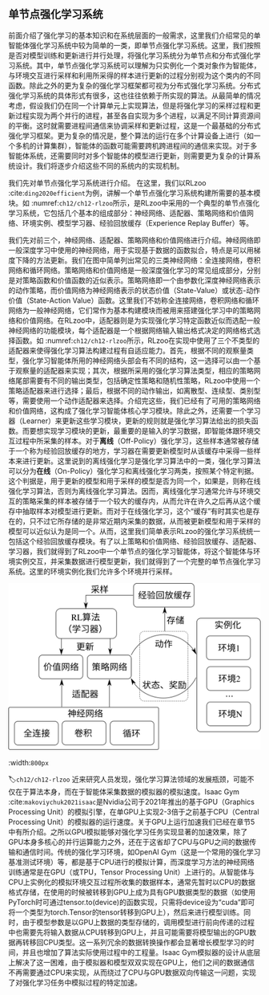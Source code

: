 ## 单节点强化学习系统

前面介绍了强化学习的基本知识和在系统层面的一般需求，这里我们介绍常见的单智能体强化学习系统中较为简单的一类，即单节点强化学习系统。这里，我们按照是否对模型训练和更新进行并行处理，将强化学习系统分为单节点和分布式强化学习系统。其中，单节点强化学习系统可以理解为只实例化一个类对象作为智能体，与环境交互进行采样和利用所采得的样本进行更新的过程分别视为这个类内的不同函数。除此之外的更为复杂的强化学习框架都可视为分布式强化学习系统。分布式强化学习系统的具体形式有很多，这也往往依赖于所实现的算法。从最简单的情况考虑，假设我们仍在同一个计算单元上实现算法，但是将强化学习的采样过程和更新过程实现为两个并行的进程，甚至各自实现为多个进程，以满足不同计算资源间的平衡。这时就需要进程间通信来协调采样和更新过程，这是一个最基础的分布式强化学习框架。更为复杂的情况是，整个算法的运行在多个计算设备上进行（如一个多机的计算集群），智能体的函数可能需要跨机跨进程间的通信来实现。对于多智能体系统，还需要同时对多个智能体的模型进行更新，则需要更为复杂的计算系统设计。我们将逐步介绍这些不同的系统内的实现机制。

我们先对单节点强化学习系统进行介绍。
在这里，我们以RLzoo :cite:`ding2020efficient`为例，讲解一个单节点强化学习系统构建所需要的基本模块。如 :numref:`ch12/ch12-rlzoo`所示，是RLzoo中采用的一个典型的单节点强化学习系统，它包括几个基本的组成部分：神经网络、适配器、策略网络和价值网络、环境实例、模型学习器、经验回放缓存（Experience Replay Buffer）等。

我们先对前三个，神经网络、适配器、策略网络和价值网络进行介绍。神经网络即一般深度学习中使用的神经网络，用于实现基于数据的函数拟合，特点是可以用梯度下降的方法更新。我们在图中简单列出常见的三类神经网络：全连接网络，卷积网络和循环网络。策略网络和价值网络是一般深度强化学习的常见组成部分，分别是对策略函数和价值函数的近似表示。策略网络即一个由参数化深度神经网络表示的动作策略，而价值网络为神经网络表示的状态价值（State-Value）或状态-动作价值（State-Action Value）函数。这里我们不妨称全连接网络，卷积网络和循环网络为一般神经网络，它们常作为基本构建模块而被用来搭建强化学习中的策略网络和价值网络。在RLzoo中，适配器则是为实现强化学习特定函数近似而选配一般神经网络的功能模块，每个适配器是一个根据网络输入输出格式决定的网络格式选择函数。如 :numref:`ch12/ch12-rlzoo`所示，RLzoo在实现中使用了三个不类型的适配器来使得强化学习算法构建过程有自适应能力。首先，根据不同的观察量类型，强化学习智能体所用的神经网络头部会有不同的结构，这一选择可以由一个基于观察量的适配器来实现；其次，根据所采用的强化学习算法类型，相应的策略网络尾部需要有不同的输出类型，包括确定性策略和随机性策略，RLzoo中使用一个策略适配器来进行选择；最后，根据不同的动作输出，如离散型、连续型、类别型等，需要使用一个动作适配器来选择。介绍完这些，我们已经有了可用的策略网络和价值网络，这构成了强化学习智能体核心学习模块。除此之外，还需要一个学习器（Learner）来更新这些学习模块，更新的规则就是强化学习算法给出的损失函数。而要想实现学习模块的更新，最重要的是输入的学习数据，即智能体跟环境交互过程中所采集的样本。对于**离线**（Off-Policy）强化学习，这些样本通常被存储于一个称为经验回放缓存的地方，学习器在需要更新模型时从该缓存中采得一些样本来进行更新。这里说到的离线强化学习是强化学习算法中的一类，强化学习算法可以分为**在线**（On-Policy）强化学习和离线强化学习两类，按照某个特定判据。这个判据是，用于更新的模型和用于采样的模型是否为同一个，如果是，则称在线强化学习算法，否则为离线强化学习算法。因而，离线强化学习通常允许与环境交互的策略采集的样本被存储于一个较大的缓存内，从而允许在许久之后再从这个缓存中抽取样本对模型进行更新。而对于在线强化学习，这个“缓存”有时其实也是存在的，只不过它所存储的是非常近期内采集的数据，从而被更新模型和用于采样的模型可以近似认为是同一个。从而，这里我们简单表示RLzoo的强化学习系统统一包括这个经验回放缓存模块。有了以上策略和价值网络、经验回放缓存、适配器、学习器，我们就得到了RLzoo中一个单节点的强化学习智能体，将这个智能体与环境实例交互，并采集数据进行模型更新，我们就得到了一个完整的单节点强化学习系统。这里的环境实例化我们允许多个环境并行采样。

![RLzoo算法库中使用的强化学习系统](../img/ch12/ch12-rlzoo.png)

:width:`800px`

:label:`ch12/ch12-rlzoo`
近来研究人员发现，强化学习算法领域的发展瓶颈，可能不仅在于算法本身，而在于智能体采集数据的模拟器的模拟速度。Isaac Gym :cite:`makoviychuk2021isaac`是Nvidia公司于2021年推出的基于GPU（Graphics Processing Unit）的模拟引擎，在单GPU上实现2-3倍于之前基于CPU（Central Processing Unit）的模拟器的运行速度。关于GPU上运行加速我们已经在章节5中有所介绍。之所以GPU模拟能够对强化学习任务实现显著的加速效果，除了GPU本身多核心的并行运算能力之外，还在于这省却了CPU与GPU之间的数据传输和通信时间。传统的强化学习环境，如OpenAI Gym（这是一个常用的强化学习基准测试环境）等，都是基于CPU进行的模拟计算，而深度学习方法的神经网络训练通常是在GPU（或TPU，Tensor Processing Unit）上进行的。从智能体与CPU上实例化的模拟环境交互过程所收集的数据样本，通常先暂时以CPU的数据格式存储，在使用的时候被转移到GPU上成为具有GPU数据类型的数据（如使用PyTorch时可通过tensor.to(device)的函数实现，只需将device设为“cuda”即可将一个类型为torch.Tensor的tensor转移到GPU上），然后来进行模型训练。同时，由于模型参数是以GPU上数据的类型存储的，调用模型进行前向传递的过程中也需要先将输入数据从CPU转移到GPU上，并且可能需要将模型输出的GPU数据再转移回CPU类型。这一系列冗余的数据转换操作都会显著增长模型学习的时间，并且也增加了算法实际使用过程中的工程量。Isaac Gym模拟器的设计从底层上解决了这一困难，由于模拟器和模型双双实现在GPU上，他们之间的数据通信不再需要通过CPU来实现，从而绕过了CPU与GPU数据双向传输这一问题，实现了对强化学习任务中模拟过程的特定加速。